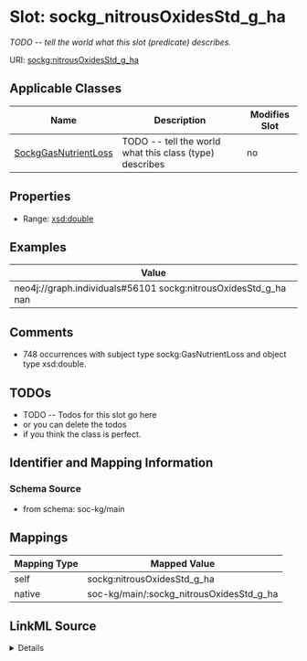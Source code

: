 

# Slot: sockg_nitrousOxidesStd_g_ha


_TODO -- tell the world what this slot (predicate) describes._





URI: [sockg:nitrousOxidesStd_g_ha](http://www.semanticweb.org/sockg/ontologies/2024/0/soil-carbon-ontology/nitrousOxidesStd_g_ha)



<!-- no inheritance hierarchy -->





## Applicable Classes

| Name | Description | Modifies Slot |
| --- | --- | --- |
| [SockgGasNutrientLoss](../classes/SockgGasNutrientLoss.md) | TODO -- tell the world what this class (type) describes |  no  |







## Properties

* Range: [xsd:double](http://www.w3.org/2001/XMLSchema#double)






## Examples

| Value |
| --- |
| neo4j://graph.individuals#56101 sockg:nitrousOxidesStd_g_ha nan |

## Comments

* 748 occurrences with subject type sockg:GasNutrientLoss and object type xsd:double.

## TODOs

* TODO -- Todos for this slot go here
* or you can delete the todos
* if you think the class is perfect.

## Identifier and Mapping Information







### Schema Source


* from schema: soc-kg/main




## Mappings

| Mapping Type | Mapped Value |
| ---  | ---  |
| self | sockg:nitrousOxidesStd_g_ha |
| native | soc-kg/main/:sockg_nitrousOxidesStd_g_ha |




## LinkML Source

<details>
```yaml
name: sockg_nitrousOxidesStd_g_ha
description: TODO -- tell the world what this slot (predicate) describes.
todos:
- TODO -- Todos for this slot go here
- or you can delete the todos
- if you think the class is perfect.
comments:
- 748 occurrences with subject type sockg:GasNutrientLoss and object type xsd:double.
examples:
- value: neo4j://graph.individuals#56101 sockg:nitrousOxidesStd_g_ha nan
from_schema: soc-kg/main
rank: 1000
slot_uri: sockg:nitrousOxidesStd_g_ha
alias: sockg_nitrousOxidesStd_g_ha
domain_of:
- sockg_GasNutrientLoss
range: double

```
</details>